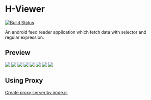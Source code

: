 # H-Viewer
[![Build Status](https://travis-ci.org/PureDark/H-Viewer.svg?branch=master)](https://travis-ci.org/PureDark/H-Viewer)

An android feed reader application which fetch data with selector and regular expression.

## Preview
![](https://github.com/PureDark/H-Viewer/blob/master/images/1.png)
![](https://github.com/PureDark/H-Viewer/blob/master/images/2.png)
![](https://github.com/PureDark/H-Viewer/blob/master/images/3.png)
![](https://github.com/PureDark/H-Viewer/blob/master/images/4.png)
![](https://github.com/PureDark/H-Viewer/blob/master/images/5.png)
![](https://github.com/PureDark/H-Viewer/blob/master/images/6.gif)
![](https://github.com/PureDark/H-Viewer/blob/master/images/7.gif)
![](https://github.com/PureDark/H-Viewer/blob/master/images/8.gif)

## Using Proxy

[Create proxy server by node.js](https://github.com/wspl/HProxy.js)

